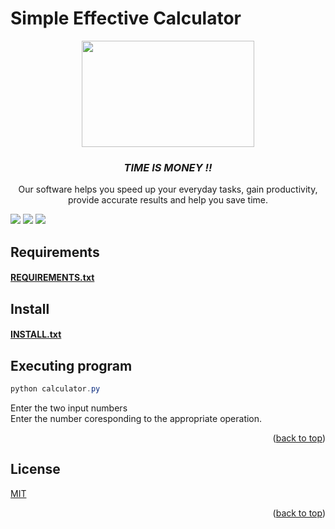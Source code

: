 # Simple Effective Calculator 
<!-- Head -->
<div align = "center">
  <a> <img src="https://user-images.githubusercontent.com/54409683/186730448-f2ebc21a-6107-4fa6-932a-1a5d9030daa2.png" width="276" height="170" /></a>
  <h3 alighn = "center"><b><i>TIME IS MONEY !! </i></b></h3>
  <p>Our software helps you speed up your everyday tasks, gain productivity, provide accurate results and help you save time.</p> 
</div>
<!-- SHIELDS -->

<a href="https://github.com/wutever0017/SE_group28_hw1/issues">
        <img src="https://img.shields.io/github/issues/wutever0017/SE_group28_hw1" /></a>
<a href="https://github.com/wutever0017/SE_group28_hw1/blob/main/LICENSE"> 
        <img src="https://img.shields.io/github/license/wutever0017/SE_group28_hw1" /></a>
<a href="https://github.com/wutever0017/SE_group28_hw1/actions/workflows/python-app.yml">
        <img src="https://github.com/wutever0017/SE_group28_hw1/actions/workflows/python-app.yml/badge.svg"/></a>       

## Requirements
<a href="https://github.com/wutever0017/SE_group28_hw1/blob/main/requirements.txt"><h4>REQUIREMENTS.txt</a> 
## Install
<a href="https://github.com/wutever0017/SE_group28_hw1/blob/main/INSTALL.md"><h4>INSTALL.txt</a> 

## Executing program
```powershell
python calculator.py
```
Enter the two input numbers 
<br>Enter the number coresponding to the appropriate operation. 
<p align="right">(<a href="https://github.com/wutever0017/SE_group28_hw1/blob/main/README.md">back to top</a>)</p>

## License
[MIT](https://github.com/wutever0017/SE_group28_hw1/blob/main/LICENSE)
<p align="right">(<a href="https://github.com/wutever0017/SE_group28_hw1/blob/main/README.md">back to top</a>)</p>
